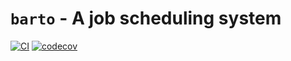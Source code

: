 # `barto` - A job scheduling system

[![CI](https://github.com/rustyhorde/barto/actions/workflows/barto.yml/badge.svg)](https://github.com/rustyhorde/barto/actions/workflows/barto.yml)
[![codecov](https://codecov.io/gh/rustyhorde/barto/branch/master/graph/badge.svg?token=RAGSJQPZZ6)](https://codecov.io/gh/rustyhorde/barto)
